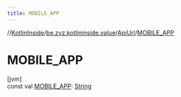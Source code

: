 ```yaml
---
title: MOBILE_APP
---
```

//[KotlinInside](../../../index.html)/[be.zvz.kotlininside.value](../index.html)/[ApiUrl](index.html)/[MOBILE_APP](-m-o-b-i-l-e_-a-p-p.html)



# MOBILE_APP



[jvm]\
const val [MOBILE_APP](-m-o-b-i-l-e_-a-p-p.html): [String](https://kotlinlang.org/api/latest/jvm/stdlib/kotlin/-string/index.html)




